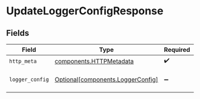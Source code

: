# UpdateLoggerConfigResponse


## Fields

| Field                                                                        | Type                                                                         | Required                                                                     | Description                                                                  |
| ---------------------------------------------------------------------------- | ---------------------------------------------------------------------------- | ---------------------------------------------------------------------------- | ---------------------------------------------------------------------------- |
| `http_meta`                                                                  | [components.HTTPMetadata](../../models/components/httpmetadata.md)           | :heavy_check_mark:                                                           | N/A                                                                          |
| `logger_config`                                                              | [Optional[components.LoggerConfig]](../../models/components/loggerconfig.md) | :heavy_minus_sign:                                                           | a list of LoggerConfig objects                                               |